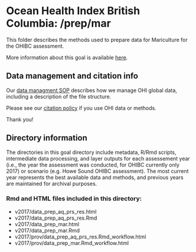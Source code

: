 # Ocean Health Index British Columbia: /prep/mar

This folder describes the methods used to prepare data for Mariculture for the OHIBC assessment.

More information about this goal is available [here](http://ohi-science.org/goals/#food-provision).

## Data management and citation info

Our [data managment SOP](https://rawgit.com/OHI-Science/ohiprep/master/src/dataOrganization_SOP.html) describes how we manage OHI global data, including a description of the file structure.

Please see our [citation policy](http://ohi-science.org/citation-policy/) if you use OHI data or methods.

Thank you!

## Directory information

The directories in this goal directory include metadata, R/Rmd scripts, intermediate data processing, and layer outputs for each assessement year (i.e., the year the assessment was conducted, for OHIBC currently only 2017) or scenario (e.g. Howe Sound OHIBC assessment).  The most current year represents the best available data and methods, and previous years are maintained for archival purposes.

### Rmd and HTML files included in this directory:

* v2017/data_prep_aq_prs_res.html
* v2017/data_prep_aq_prs_res.Rmd
* v2017/data_prep_mar.html
* v2017/data_prep_mar.Rmd
* v2017/prov/data_prep_aq_prs_res.Rmd_workflow.html
* v2017/prov/data_prep_mar.Rmd_workflow.html
